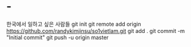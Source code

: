 # -
한국에서 일하고 싶은 사람들
git init
git remote add origin https://github.com/randykimjinsu/so1vietlam.git
git add .
git commit -m "Initial commit"
git push -u origin master
